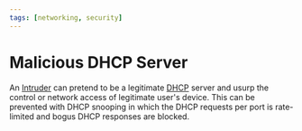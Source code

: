 ```yaml
---
tags: [networking, security]
---
```


# Malicious DHCP Server

An [Intruder](202301021642.md) can pretend to be a legitimate
[DHCP](202206151645.md) server and usurp the control or network access of
legitimate user's device. This can be prevented with DHCP snooping in which the
DHCP requests per port is rate-limited and bogus DHCP responses are blocked.
